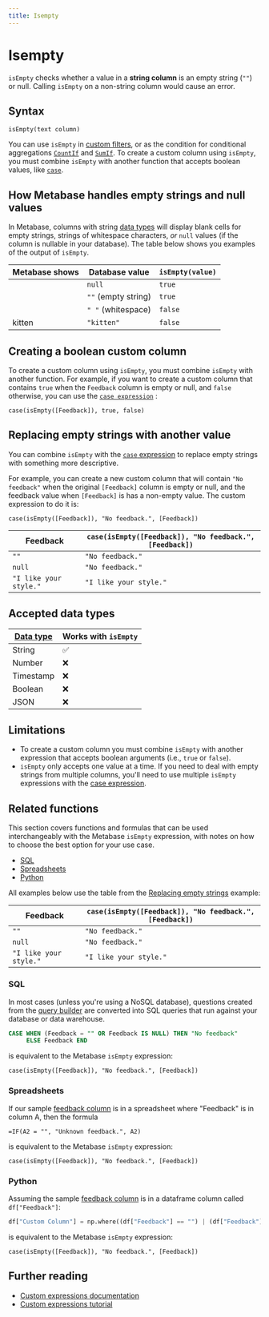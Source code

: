 ```yaml
---
title: Isempty
---
```


# Isempty

`isEmpty` checks whether a value in a **string column** is an empty string (`""`) or null. Calling `isEmpty` on a non-string column would cause an error.

## Syntax

```
isEmpty(text column)
```

You can use `isEmpty` in [custom filters](../expressions.md#filter-expressions-and-conditionals), or as the condition for conditional aggregations [`CountIf`](../expressions/countif.md) and [`SumIf`](../expressions/sumif.md). To create a custom column using `isEmpty`, you must combine `isEmpty` with another function that accepts boolean values, like [`case`](./case.md).

## How Metabase handles empty strings and null values

In Metabase, columns with string [data types][data-types] will display blank cells for empty strings, strings of whitespace characters, _or_ `null` values (if the column is nullable in your database).
The table below shows you examples of the output of `isEmpty`.

| Metabase shows | Database value      | `isEmpty(value)` |
| -------------- | ------------------- | ---------------- |
|                | `null`              | `true`           |
|                | `""` (empty string) | `true`           |
|                | `" "` (whitespace)  | `false`          |
| kitten         | `"kitten"`          | `false`          |

## Creating a boolean custom column

To create a custom column using `isEmpty`, you must combine `isEmpty` with another function.
For example, if you want to create a custom column that contains `true` when the `Feedback` column is empty or null, and `false` otherwise, you can use the [`case expression`](./case.md) :

```
case(isEmpty([Feedback]), true, false)
```

## Replacing empty strings with another value

You can combine `isEmpty` with the [`case` expression](./case.md) to replace empty strings with something more descriptive.

For example, you can create a new custom column that will contain `"No feedback"` when the original `[Feedback]` column is empty or null, and the feedback value when `[Feedback]` is has a non-empty value. The custom expression to do it is:

```
case(isEmpty([Feedback]), "No feedback.", [Feedback])
```

| Feedback               | `case(isEmpty([Feedback]), "No feedback.", [Feedback])` |
| ---------------------- | ------------------------------------------------------- |
| `""`                   | `"No feedback."`                                        |
| `null`                 | `"No feedback."`                                        |
| `"I like your style."` | `"I like your style."`                                  |

## Accepted data types

| [Data type][data-types] | Works with `isEmpty` |
| ----------------------- | -------------------- |
| String                  | ✅                   |
| Number                  | ❌                   |
| Timestamp               | ❌                   |
| Boolean                 | ❌                   |
| JSON                    | ❌                   |

## Limitations

- To create a custom column you must combine `isEmpty` with another expression that accepts boolean arguments (i.e., `true` or `false`).
- `isEmpty` only accepts one value at a time. If you need to deal with empty strings from multiple columns, you'll need to use multiple `isEmpty` expressions with the [case expression](./case.md).

## Related functions

This section covers functions and formulas that can be used interchangeably with the Metabase `isEmpty` expression, with notes on how to choose the best option for your use case.

- [SQL](#sql)
- [Spreadsheets](#spreadsheets)
- [Python](#python)

All examples below use the table from the [Replacing empty strings](#replacing-empty-strings-with-another-value) example:

| Feedback               | `case(isEmpty([Feedback]), "No feedback.", [Feedback])` |
| ---------------------- | ------------------------------------------------------- |
| `""`                   | `"No feedback."`                                        |
| `null`                 | `"No feedback."`                                        |
| `"I like your style."` | `"I like your style."`                                  |

### SQL

In most cases (unless you're using a NoSQL database), questions created from the [query builder][notebook-editor-def] are converted into SQL queries that run against your database or data warehouse.

```sql
CASE WHEN (Feedback = "" OR Feedback IS NULL) THEN "No feedback"
     ELSE Feedback END
```

is equivalent to the Metabase `isEmpty` expression:

```
case(isEmpty([Feedback]), "No feedback.", [Feedback])
```

### Spreadsheets

If our sample [feedback column](#replacing-empty-strings-with-another-value) is in a spreadsheet where "Feedback" is in column A, then the formula

```
=IF(A2 = "", "Unknown feedback.", A2)
```

is equivalent to the Metabase `isEmpty` expression:

```
case(isEmpty([Feedback]), "No feedback.", [Feedback])
```

### Python

Assuming the sample [feedback column](#replacing-empty-strings-with-another-value) is in a dataframe column called `df["Feedback"]`:

```python
df["Custom Column"] = np.where((df["Feedback"] == "") | (df["Feedback"].isnull()), "No feedback.", df["Feedback"])
```

is equivalent to the Metabase `isEmpty` expression:

```
case(isEmpty([Feedback]), "No feedback.", [Feedback])
```

## Further reading

- [Custom expressions documentation][custom-expressions-doc]
- [Custom expressions tutorial][custom-expressions-learn]

[custom-expressions-doc]: ../expressions.md
[custom-expressions-learn]: https://www.metabase.com/learn/metabase-basics/querying-and-dashboards/questions/custom-expressions
[data-types]: https://www.metabase.com/learn/grow-your-data-skills/data-fundamentals/data-types-overview#examples-of-data-types
[notebook-editor-def]: https://www.metabase.com/glossary/query_builder
[numpy]: https://numpy.org/doc/
[pandas]: https://pandas.pydata.org/pandas-docs/stable/
